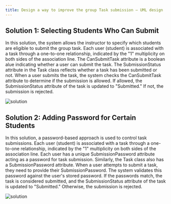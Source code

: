 ```yaml
---
title: Design a way to improve the group Task submission – UML design
---
```


## Solution 1: Selecting Students Who Can Submit

In this solution, the system allows the instructor to specify which students are
eligible to submit the group task. Each user (student) is associated with a
task through a one-to-one relationship, indicated by the "1" multiplicity on
both sides of the association line. The CanSubmitTask attribute is a boolean
alue indicating whether a user can submit the task. The SubmissionStatus
attribute in the Task class reflects whether a task has been submitted or not.
When a user submits the task, the system checks the CanSubmitTask attribute to
determine if the submission is allowed. If allowed, the SubmissionStatus
attribute of the task is updated to "Submitted." If not, the submission is
rejected.

![solution](Solution_1.png)

## Solution 2: Adding Password for Certain Students

In this solution, a password-based approach is used to control task submissions.
Each user (student) is associated with a task through a one-to-one relationship,
indicated by the "1" multiplicity on both sides of the association line. Each
user has a unique SubmissionPassword attribute acting as a password for task
submission. Similarly, the Task class also has a SubmissionPassword attribute.
When a user attempts to submit a task, they need to provide their
SubmissionPassword. The system validates this password against the user's stored
password. If the passwords match, the task is considered submitted, and the
SubmissionStatus attribute of the task is updated to "Submitted." Otherwise, the
submission is rejected.

![solution](Solution_2.png)
